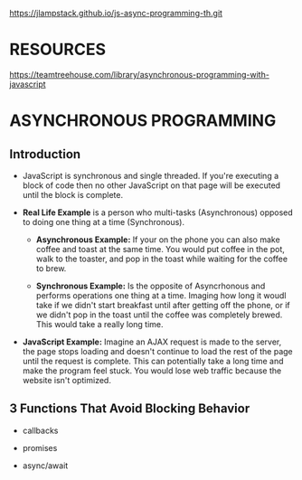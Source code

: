 https://jlampstack.github.io/js-async-programming-th.git


# RESOURCES

https://teamtreehouse.com/library/asynchronous-programming-with-javascript


# ASYNCHRONOUS PROGRAMMING

## Introduction 

* JavaScript is synchronous and single threaded. If you're executing a block of code then no other JavaScript on that page will be executed until the block is complete.

* **Real Life Example** is a person who multi-tasks (Asynchronous) opposed to doing one thing at a time (Synchronous).

  * **Asynchronous Example:** If your on the phone you can also make coffee and toast at the same time. You would put coffee in the pot, walk to the toaster, and pop in the toast while waiting for the coffee to brew.

  * **Synchronous Example:** Is the opposite of Asyncrhonous and performs operations one thing at a time. Imaging how long it woudl take if we didn't start breakfast until after getting off the phone, or if we didn't pop in the toast until the coffee was completely brewed. This would take a really long time. 

* **JavaScript Example:** Imagine an AJAX request is made to the server, the page stops loading and doesn't continue to load the rest of the page until the request is complete. This can potentially take a long time and make the program feel stuck. You would lose web traffic because the website isn't optimized.


## 3 Functions That Avoid Blocking Behavior 
  * callbacks

  * promises
  * async/await
  


